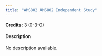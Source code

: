 ```yaml
---
title: "AMS802 AMS802 Independent Study"
---
```

**Credits:** 3 (0-3-0)

#### Description
No description available.